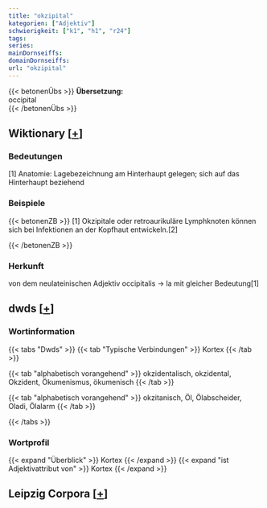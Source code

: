 ```yaml
---
title: "okzipital"
kategorien: ["Adjektiv"]
schwierigkeit: ["k1", "h1", "r24"]
tags:
series:
mainDornseiffs:
domainDornseiffs:
url: "okzipital"
---
```


{{< betonenÜbs >}}
**Übersetzung:**  
occipital  
{{< /betonenÜbs >}}

## Wiktionary [[+](https://de.wiktionary.org/wiki/okzipital)]

### Bedeutungen
[1] Anatomie: Lagebezeichnung am Hinterhaupt gelegen; sich auf das Hinterhaupt beziehend  

### Beispiele
{{< betonenZB >}}
[1] Okzipitale oder retroaurikuläre Lymphknoten können sich bei Infektionen an der Kopfhaut entwickeln.[2]  

{{< /betonenZB >}}
### Herkunft
von dem neulateinischen Adjektiv occipitalis → la mit gleicher Bedeutung[1]  



## dwds [[+](https://www.dwds.de/wb/okzipital)]

### Wortinformation
{{< tabs "Dwds" >}}
{{< tab "Typische Verbindungen" >}}
Kortex
{{< /tab >}}

{{< tab "alphabetisch vorangehend" >}}
okzidentalisch, okzidental, Okzident, Ökumenismus, ökumenisch
{{< /tab >}}

{{< tab "alphabetisch vorangehend" >}}
okzitanisch, Öl, Ölabscheider, Oladi, Ölalarm
{{< /tab >}}

{{< /tabs >}}

### Wortprofil
{{< expand "Überblick" >}} Kortex {{< /expand >}}
{{< expand "ist Adjektivattribut von" >}} Kortex {{< /expand >}}

## Leipzig Corpora [[+](https://corpora.uni-leipzig.de/en/res?word=okzipital&corpusId=deu_newscrawl-public_2018)]


